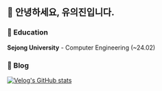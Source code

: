 <!--
**ejinn1/ejinn1** is a ✨ _special_ ✨ repository because its `README.md` (this file) appears on your GitHub profile.

Here are some ideas to get you started:

- 🔭 I’m currently working on ...
- 🌱 I’m currently learning ...
- 👯 I’m looking to collaborate on ...
- 🤔 I’m looking for help with ...
- 💬 Ask me about ...
- 📫 How to reach me: ...
- 😄 Pronouns: ...
- ⚡ Fun fact: ...
-->

<!-- 내용 부분 -->

## 🌱 안녕하세요, **유의진**입니다.   

### 📖 Education   
**Sejong University** - Computer Engineering (~24.02)

### 📝 Blog

[![Velog's GitHub stats](https://velog-readme-stats.vercel.app/api?name=eui-jin)](https://velog-readme-stats.vercel.app/api/redirect?name=eui-jin&tag=github)


<br />


<!--
  <a href="https://github.com/devxb/gitanimals">
    <img
      src="https://render.gitanimals.org/lines/ejinn1?pet-id=644409979941423340"
      width="600"
      height="120"
    />
  </a>
  <a href="https://github.com/devxb/gitanimals">
    <img
      src="https://render.gitanimals.org/lines/ejinn1?pet-id=644410523992988590"
      width="600"
      height="120"
    />
  </a>
  <a href="https://github.com/devxb/gitanimals">
    <img
      src="https://render.gitanimals.org/lines/ejinn1?pet-id=644408489050912903"
      width="600"
      height="120"
    />
  </a>
  <a href="https://github.com/devxb/gitanimals">
    <img
      src="https://render.gitanimals.org/lines/ejinn1?pet-id=644410475326484536"
      width="600"
      height="120"
    />
  </a>
-->
  
  
  

<!--
## 📫 Contact

- **Email**: your.email@example.com
- **LinkedIn**: [Your LinkedIn Profile](https://www.linkedin.com/in/yourprofile)
- **Website**: [Your Personal Website](https://yourwebsite.com)
-->



